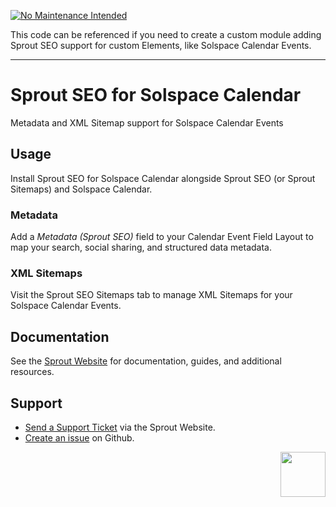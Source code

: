 [![No Maintenance Intended](http://unmaintained.tech/badge.svg)](http://unmaintained.tech/)

This code can be referenced if you need to create a custom module adding Sprout SEO support for custom Elements, like Solspace Calendar Events.

----

# Sprout SEO for Solspace Calendar

Metadata and XML Sitemap support for Solspace Calendar Events

## Usage

Install Sprout SEO for Solspace Calendar alongside Sprout SEO (or Sprout Sitemaps) and Solspace Calendar.

### Metadata

Add a _Metadata (Sprout SEO)_ field to your Calendar Event Field Layout to map your search, social sharing, and structured data metadata.

### XML Sitemaps

Visit the Sprout SEO Sitemaps tab to manage XML Sitemaps for your Solspace Calendar Events.

## Documentation

See the [Sprout Website](https://sprout.barrelstrengthdesign.com/craft-plugins/sprout-seo/docs) for documentation, guides, and additional resources. 

## Support

- [Send a Support Ticket](https://sprout.barrelstrengthdesign.com/craft-plugins/request/support) via the Sprout Website.
- [Create an issue](https://github.com/barrelstrength/sprout-seo-solspace-calendar/issues) on Github.

<a href="https://sprout.barrelstrengthdesign.com" target="_blank">
  <img src="https://sprout.barrelstrengthdesign.com/content/plugins/sprout-icon.svg" width="72" align="right">
</a>
